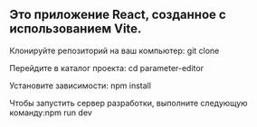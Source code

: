 Это приложение React, созданное с использованием Vite.
------------------------------------------------------------------
Клонируйте репозиторий на ваш компьютер: git clone <repository-url>

Перейдите в каталог проекта: cd parameter-editor

Установите зависимости: npm install

Чтобы запустить сервер разработки, выполните следующую команду:npm run dev
